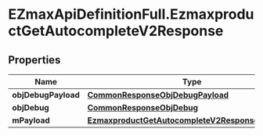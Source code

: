 # EZmaxApiDefinitionFull.EzmaxproductGetAutocompleteV2Response

## Properties

Name | Type | Description | Notes
------------ | ------------- | ------------- | -------------
**objDebugPayload** | [**CommonResponseObjDebugPayload**](CommonResponseObjDebugPayload.md) |  | 
**objDebug** | [**CommonResponseObjDebug**](CommonResponseObjDebug.md) |  | [optional] 
**mPayload** | [**EzmaxproductGetAutocompleteV2ResponseMPayload**](EzmaxproductGetAutocompleteV2ResponseMPayload.md) |  | 


